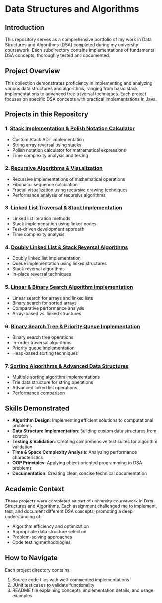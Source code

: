 # Data Structures and Algorithms

## Introduction

This repository serves as a comprehensive portfolio of my work in Data Structures and Algorithms (DSA) completed during my university coursework. Each subdirectory contains implementations of fundamental DSA concepts, thoroughly tested and documented.

## Project Overview

This collection demonstrates proficiency in implementing and analyzing various data structures and algorithms, ranging from basic stack implementations to advanced tree traversal techniques. Each project focuses on specific DSA concepts with practical implementations in Java.

## Projects in this Repository

### 1. [Stack Implementation & Polish Notation Calculator](./Stacks)
- Custom Stack ADT implementation
- String array reversal using stacks
- Polish notation calculator for mathematical expressions
- Time complexity analysis and testing

### 2. [Recursive Algorithms & Visualization](./Recursion)
- Recursive implementations of mathematical operations
- Fibonacci sequence calculation
- Fractal visualization using recursive drawing techniques
- Performance analysis of recursive algorithms

### 3. [Linked List Traversal & Stack Implementation](./LinkedList)
- Linked list iteration methods
- Stack implementation using linked nodes
- Test-driven development approach
- Time complexity analysis

### 4. [Doubly Linked List & Stack Reversal Algorithms](./Queue_&_Doubly_Linked_List)
- Doubly linked list implementation
- Queue implementation using linked structures
- Stack reversal algorithms
- In-place reversal techniques

### 5. [Linear & Binary Search Algorithm Implementation](./Search_Algorithms)
- Linear search for arrays and linked lists
- Binary search for sorted arrays
- Comparative performance analysis
- Array-based vs. linked structures

### 6. [Binary Search Tree & Priority Queue Implementation](./Binary_Search_Tree_&_Priority_Queue)
- Binary search tree operations
- In-order traversal algorithms
- Priority queue implementation
- Heap-based sorting techniques

### 7. [Sorting Algorithms & Advanced Data Structures](./Sorting_Algorithms_&_Trie)
- Multiple sorting algorithm implementations
- Trie data structure for string operations
- Advanced linked list operations
- Performance comparison

## Skills Demonstrated

- **Algorithm Design**: Implementing efficient solutions to computational problems
- **Data Structure Implementation**: Building custom data structures from scratch
- **Testing & Validation**: Creating comprehensive test suites for algorithm validation
- **Time & Space Complexity Analysis**: Analyzing performance characteristics
- **OOP Principles**: Applying object-oriented programming to DSA problems
- **Documentation**: Creating clear, concise technical documentation

## Academic Context

These projects were completed as part of university coursework in Data Structures and Algorithms. Each assignment challenged me to implement, test, and document different DSA concepts, promoting a deep understanding of:

- Algorithm efficiency and optimization
- Appropriate data structure selection
- Problem-solving approaches
- Code testing methodologies

## How to Navigate

Each project directory contains:
1. Source code files with well-commented implementations
2. JUnit test cases to validate functionality
3. README file explaining concepts, implementation details, and usage examples

